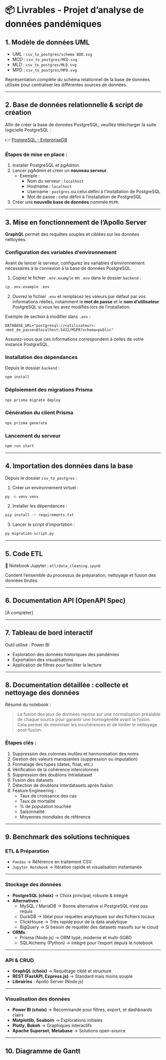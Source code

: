 # 📦 Livrables - Projet d’analyse de données pandémiques

## 1. Modèle de données UML

- UML : `csv_to_postgres/schema BDD.svg`
- MCD : `csv_to_postgres/MCD.svg`
- MLD : `csv_to_postgres/MLD.svg`
- MPD : `csv_to_postgres/MPD.svg`

Représentation complète du schéma relationnel de la base de données utilisée pour centraliser les différentes sources de données.

---

## 2. Base de données relationnelle & script de création

Afin de créer la base de données PostgreSQL, veuillez télécharger la suite logicielle PostgreSQL :

👉 [PostgreSQL - EnterpriseDB](https://www.enterprisedb.com/downloads/postgres-postgresql-downloads)

### Étapes de mise en place :

1. Installer PostgreSQL et pgAdmin.
2. Lancer pgAdmin et créer un **nouveau serveur**.
    - Exemple :
        - Nom du serveur : `localhost`
        - Hostname : `localhost`
        - Username : `postgres` ou celui défini à l'installation de PostgreSQL
        - Mot de passe : celui défini à l’installation de PostgreSQL
3. Créer une **nouvelle base de données** nommée `MSPR`.

---

## 3. Mise en fonctionnement de l’Apollo Server

**GraphQL** permet des requêtes souples et ciblées sur les données nettoyées.

### Configuration des variables d’environnement

Avant de lancer le serveur, configurez les variables d’environnement nécessaires à la connexion à la base de données PostgreSQL.

1. Copiez le fichier `.env.example` en `.env` dans le dossier `backend` :

```bash
cp .env.example .env
```

2. Ouvrez le fichier `.env` et remplacez les valeurs par défaut par vos informations réelles, notamment le **mot de passe** et le **nom d’utilisateur** PostgreSQL si vous les avez modifiés lors de l’installation.

Exemple de section à modifier dans `.env` :

```
DATABASE_URL="postgresql://<utilisateur>:<mot_de_passe>@localhost:5432/MSPR?schema=public"
```

Assurez-vous que ces informations correspondent à celles de votre instance PostgreSQL.

### Installation des dépendances

Depuis le dossier `backend` :

```bash
npm install
```

### Déploiement des migrations Prisma

```bash
npx prisma migrate deploy
```

### Génération du client Prisma

```bash
npx prisma generate
```

### Lancement du serveur

```bash
npm run start
```

---

## 4. Importation des données dans la base

Depuis le dossier `csv_to_postgres` :

1. Créer un environnement virtuel :

```bash
py -m venv venv
```

2. Installer les dépendances :

```bash
pip install -r requirements.txt
```

3. Lancer le script d’importation :

```bash
py migration-script.py
```

---

## 5. Code ETL

📁 Notebook Jupyter : `etl/data_cleaning.ipynb`

Contient l’ensemble du processus de préparation, nettoyage et fusion des données brutes.

---

## 6. Documentation API (OpenAPI Spec)

[À compléter]

---

## 7. Tableau de bord interactif

Outil utilisé : Power BI

- Exploration des données historiques des pandémies
- Exportation des visualisations
- Application de filtres pour faciliter la lecture

---

## 8. Documentation détaillée : collecte et nettoyage des données

Résumé du notebook :

> La fusion des jeux de données repose sur une normalisation préalable de chaque source pour garantir une homogénéité avant la fusion. Cela permet de minimiser les incohérences et de limiter le nettoyage post-fusion.

### Étapes clés :

1. Suppression des colonnes inutiles et harmonisation des noms
2. Gestion des valeurs manquantes (suppression ou imputation)
3. Formatage des types (dates, float, etc.)
4. Vérification de la cohérence intercolonnes
5. Suppression des doublons intradataset
6. Fusion des datasets
7. Détection de doublons interdatasets après fusion
8. Feature Engineering :
    - Taux de croissance des cas
    - Taux de mortalité
    - % de population touchée
    - Saisonnalité
    - Moyennes mondiales de référence

---

## 9. Benchmark des solutions techniques

### **ETL & Préparation**

- `Pandas` → Référence en traitement CSV
- `Jupyter Notebook` → Itération rapide et visualisation instantanée

---

### **Stockage des données**

- **PostgreSQL (choix)** → Choix principal, robuste & intégré
- **Alternatives** :
    - MySQL / MariaDB → Bonne alternative si PostgreSQL n’est pas requis
    - DuckDB → Idéal pour requêtes analytiques sur des fichiers locaux
    - ClickHouse → Très rapide pour de la data analytique
    - BigQuery → Si besoin de requêter des datasets massifs sur le cloud
- **ORMs** :
    - Prisma (Node.js) → ORM typé, moderne et multi-SGBD
    - SQLAlchemy (Python) → Intégré pour l’export depuis le notebook

---

### **API & CRUD**

- **GraphQL (choix)** → Requêtage ciblé et structuré
- **REST (FastAPI, Express.js)** → Standard mais moins souple
- **Librairies** : Apollo Server (Node.js)

---

### **Visualisation des données**

- **Power BI (choix)** → Recommandé pour filtres, export, et dashboards clairs
- **Matplotlib**, **Seaborn** → Explorations initiales
- **Plotly**, **Bokeh** → Graphiques interactifs
- **Apache Superset**, **Metabase** → Solutions open-source

---

## 10. Diagramme de Gantt
